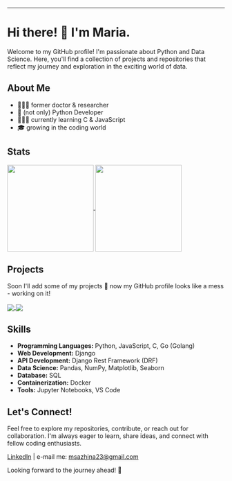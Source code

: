 ---

# Hi there! 👋 I'm Maria.

Welcome to my GitHub profile! 
I'm passionate about Python and Data Science. Here, you'll find a collection of projects and repositories that reflect my journey and exploration in the exciting world of data.

## About Me

- 👩🏻‍🔬 former doctor & researcher
- 🐍 (not only) Python Developer
- 🧚🏻‍♀️ currently learning C & JavaScript
- 🎓 growing in the coding world

## Stats

<a href="https://github.com/kooken/github-readme-stats">
  <img height=200 align="center" src="https://github-readme-stats-marias-projects-3dbf7adc.vercel.app/api?username=kooken&show_icons=true&theme=buefy" />
</a>
<a href="https://github.com/kooken/github-readme-stats">
  <img height=200 align="center" src="https://https://github-readme-stats-marias-projects-3dbf7adc.vercel.app/api/top-langs?username=kooken&&theme=buefy&layout=compact&langs_count=8&card_width=320" />
</a>

## Projects

Soon I'll add some of my projects 💫 now my GitHub profile looks like a mess - working on it!

<a href="https://github.com/kooken/KookenBot">
  <img align="center" src="https://github-readme-stats-marias-projects-3dbf7adc.vercel.app/api/pin/?username=kooken&repo=KookenBot" />
</a>
<a href="https://github.com/kooken/Bulletin-Board">
  <img align="center" src="https://github-readme-stats-marias-projects-3dbf7adc.vercel.app/api/pin/?username=kooken&repo=Bulletin-Board" />
</a>

## Skills

- **Programming Languages:** Python, JavaScript, C, Go (Golang)
- **Web Development:** Django
- **API Development:** Django Rest Framework (DRF)
- **Data Science:** Pandas, NumPy, Matplotlib, Seaborn
- **Database:** SQL
- **Containerization:** Docker
- **Tools:** Jupyter Notebooks, VS Code

## Let's Connect!

Feel free to explore my repositories, contribute, or reach out for collaboration. I'm always eager to learn, share ideas, and connect with fellow coding enthusiasts.

[LinkedIn](https://www.linkedin.com/in/mariasazhina/) | e-mail me: msazhina23@gmail.com

Looking forward to the journey ahead! 🚀

